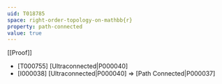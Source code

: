 ```yaml
---
uid: T018785
space: right-order-topology-on-mathbb{r}
property: path-connected
value: true
---
```

[[Proof]]

* [T000755] [Ultraconnected|P000040]
* [I000038] [Ultraconnected|P000040] => [Path Connected|P000037]

